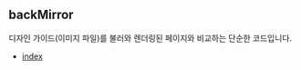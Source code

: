 ## backMirror  
디자인 가이드(이미지 파일)를 불러와 렌더링된 페이지와 비교하는 단순한 코드입니다.  

- <a href="http://smilesol85.github.io/dev/backMirror/index.html">index</a>  